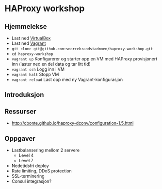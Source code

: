 # HAProxy workshop
## Hjemmelekse
* Last ned [VirtualBox](https://www.virtualbox.org/wiki/Downloads)
* Last ned [Vagrant](http://downloads.vagrantup.com/)
* ```git clone git@github.com:snorrebrandstadmoen/haproxy-workshop.git```
* ```cd haproxy-workshop```
* ```vagrant up``` Konfigurerer og starter opp en VM med HAProxy provisjonert inn (laster ned en del data og tar litt tid)
* ```vagrant ssh``` Logg inn i VM
* ```vagrant halt``` Stopp VM
* ```vagrant reload``` Last opp med ny Vagrant-konfigurasjon

## Introduksjon

## Ressurser
* http://cbonte.github.io/haproxy-dconv/configuration-1.5.html

## Oppgaver
 * Lastbalansering mellom 2 servere
   * Level 4
   * Level 7
 * Nedetidsfri deploy
 * Rate limiting, DDoS protection
 * SSL-terminering
 * Consul integrasjon?

